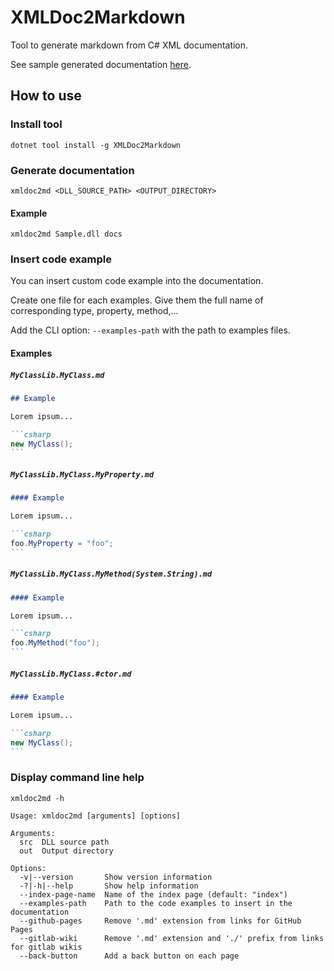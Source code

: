 # XMLDoc2Markdown

Tool to generate markdown from C# XML documentation.

See sample generated documentation [here](sample).

## How to use

### Install tool

```shell
dotnet tool install -g XMLDoc2Markdown
```

### Generate documentation

```shell
xmldoc2md <DLL_SOURCE_PATH> <OUTPUT_DIRECTORY>
```

#### Example

```shell
xmldoc2md Sample.dll docs
```

### Insert code example

You can insert custom code example into the documentation.

Create one file for each examples. Give them the full name of corresponding type, property, method,...

Add the CLI option: `--examples-path` with the path to examples files.

#### Examples

##### `MyClassLib.MyClass.md`

~~~markdown
## Example

Lorem ipsum...

```csharp
new MyClass();
```
~~~

##### `MyClassLib.MyClass.MyProperty.md`

~~~markdown
#### Example

Lorem ipsum...

```csharp
foo.MyProperty = "foo";
```
~~~

##### `MyClassLib.MyClass.MyMethod(System.String).md`

~~~markdown
#### Example

Lorem ipsum...

```csharp
foo.MyMethod("foo");
```
~~~

##### `MyClassLib.MyClass.#ctor.md`

~~~markdown
#### Example

Lorem ipsum...

```csharp
new MyClass();
```
~~~

### Display command line help

```shell
xmldoc2md -h
```

```text
Usage: xmldoc2md [arguments] [options]

Arguments:
  src  DLL source path
  out  Output directory

Options:
  -v|--version       Show version information
  -?|-h|--help       Show help information
  --index-page-name  Name of the index page (default: "index")
  --examples-path    Path to the code examples to insert in the documentation
  --github-pages     Remove '.md' extension from links for GitHub Pages
  --gitlab-wiki      Remove '.md' extension and './' prefix from links for gitlab wikis
  --back-button      Add a back button on each page
```
